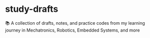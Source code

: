 # study-drafts
📚 A collection of drafts, notes, and practice codes from my learning journey in Mechatronics, Robotics, Embedded Systems, and more
